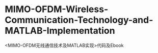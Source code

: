 # MIMO-OFDM-Wireless-Communication-Technology-and-MATLAB-Implementation
&lt;MIMO-OFDM无线通信技术及MATLAB实现>代码及Ebook
